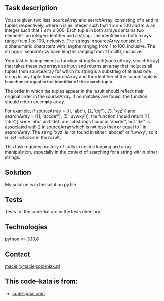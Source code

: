 ## Task description
You are given two lists: sourceArray and searchArray, consisting of n and m tuples respectively, where n is an integer such that 1 ≤ n ≤ 100 and m is an integer such that 1 ≤ m ≤ 500. Each tuple in both arrays contains two elements: an integer identifier and a string. The identifiers in both arrays range from 1 to 100, inclusive. The strings in sourceArray consist of alphanumeric characters with lengths ranging from 1 to 100, inclusive. The strings in searchArray have lengths ranging from 1 to 500, inclusive.

Your task is to implement a function stringSearch(sourceArray, searchArray) that takes these two arrays as input and returns an array that includes all tuples from sourceArray for which its string is a substring of at least one string in any tuple from searchArray and the identifier of the source tuple is less than or equal to the identifier of the search tuple.

The order in which the tuples appear in the result should reflect their original order in the sourceArray. If no matches are found, the function should return an empty array.

For example, if sourceArray = [(1, 'abc'), (2, 'def'), (3, 'xyz')] and searchArray = [(1, 'abcdef'), (5, 'uvwxy')], the function should return [(1, 'abc')] since 'abc' and 'def' are substrings found in 'abcdef', but 'def' is associated with 2 in sourceArray which is not less than or equal to 1 in searchArray. The string 'xyz' is not found in either 'abcdef' or 'uvwxy', so it is not included in the result.

This task requires mastery of skills in nested looping and array manipulation, especially in the context of searching for a string within other strings.
## Solution
My solution is in the solution.py file.

## Tests
Tests for the code-kat are in the tests directory.

## Technologies
python <= 3.10.6

## Contact
maciej@maciejsobieniak.pl

## This code-kata is from:
* [codesignal.com](https://codesignal.com) 
